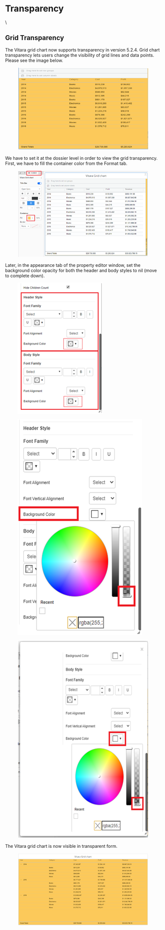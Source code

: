 # Transparency

\


## Grid Transparency <a href="#grid-transparency" id="grid-transparency"></a>

The Vitara grid chart now supports transparency in version 5.2.4. Grid chart transparency lets users change the visibility of grid lines and data points. Please see the image below.

<figure><img src="../.gitbook/assets/trans1.png" alt=""><figcaption></figcaption></figure>

We have to set it at the dossier level in order to view the grid transparency. First, we have to fill the container color from the Format tab.

<figure><img src="../.gitbook/assets/trans2.png" alt=""><figcaption></figcaption></figure>

Later, in the appearance tab of the property editor window, set the background color opacity for both the header and body styles to nil (move to complete down).

<figure><img src="../.gitbook/assets/trans3.png" alt=""><figcaption></figcaption></figure>

<figure><img src="../.gitbook/assets/trans4.png" alt=""><figcaption></figcaption></figure>

<figure><img src="../.gitbook/assets/trans5.png" alt=""><figcaption></figcaption></figure>

The Vitara grid chart is now visible in transparent form.

<figure><img src="../.gitbook/assets/trans6.png" alt=""><figcaption></figcaption></figure>
